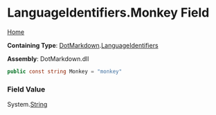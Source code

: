 # LanguageIdentifiers\.Monkey Field

[Home](../../../README.md)

**Containing Type**: [DotMarkdown](../../README.md)\.[LanguageIdentifiers](../README.md)

**Assembly**: DotMarkdown\.dll

```csharp
public const string Monkey = "monkey"
```

### Field Value

System\.[String](https://docs.microsoft.com/en-us/dotnet/api/system.string)